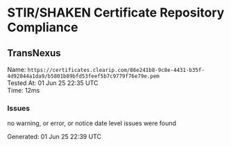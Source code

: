# STIR/SHAKEN Certificate Repository Compliance

## TransNexus

Name: `https://certificates.clearip.com/86e241b8-9c8e-4431-b35f-4d92844a1da9/b5801b89bfd53feef5b7c9779f76e79e.pem`\
Tested At: 01 Jun 25 22:35 UTC\
Time: 12ms

### Issues

no warning, or error, or notice date level issues were found

Generated: 01 Jun 25 22:39 UTC